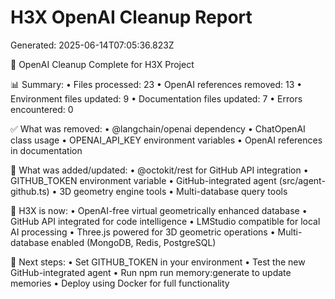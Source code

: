 # H3X OpenAI Cleanup Report

Generated: 2025-06-14T07:05:36.823Z

🧹 OpenAI Cleanup Complete for H3X Project

📊 Summary:
  • Files processed: 23
  • OpenAI references removed: 13
  • Environment files updated: 9
  • Documentation files updated: 7
  • Errors encountered: 0

✅ What was removed:
  • @langchain/openai dependency
  • ChatOpenAI class usage
  • OPENAI_API_KEY environment variables
  • OpenAI references in documentation

🔄 What was added/updated:
  • @octokit/rest for GitHub API integration
  • GITHUB_TOKEN environment variable
  • GitHub-integrated agent (src/agent-github.ts)
  • 3D geometry engine tools
  • Multi-database query tools

🎯 H3X is now:
  • OpenAI-free virtual geometrically enhanced database
  • GitHub API integrated for code intelligence
  • LMStudio compatible for local AI processing
  • Three.js powered for 3D geometric operations
  • Multi-database enabled (MongoDB, Redis, PostgreSQL)

🚀 Next steps:
  • Set GITHUB_TOKEN in your environment
  • Test the new GitHub-integrated agent
  • Run npm run memory:generate to update memories
  • Deploy using Docker for full functionality